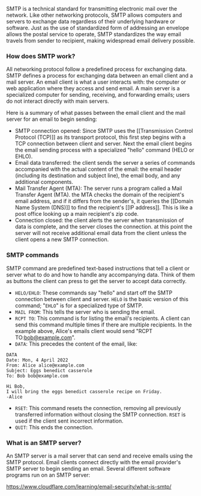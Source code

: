 SMTP is a technical standard for transmitting electronic mail over the network. Like other networking protocols, SMTP allows computers and servers to exchange data regardless of their underlying hardware or software. Just as the use of standardized form of addressing an envelope allows the postal service to operate, SMTP standardizes the way email travels from sender to recipient, making widespread email delivery possible.

### How does SMTP work?
All networking protocol follow a predefined process for exchanging data. SMTP defines a process for exchanging data between an email client and a mail server. An email client is what a user interacts with: the computer or web application where they access and send email. A main server is a specialized computer for sending, receiving, and forwarding emails; users do not interact directly with main servers.

Here is a summary of what passes between the email client and the mail server for an email to begin sending:
- SMTP connection opened: Since SMTP uses the [[Transmission Control Protocol (TCP)]] as its transport protocol, this first step begins with a TCP connection between client and server. Next the email client begins the email sending process with a specialized "hello" command (HELO or EHLO).
- Email data transferred: the client sends the server a series of commands accompanied with the actual content of the email: the email header (including its destination and subject line), the email body, and any additional components.
- Mail Transfer Agent (MTA): The server runs a program called a Mail Transfer Agent (MTA). the MTA checks the domain of the recipient's email address, and if it differs from the sender's, it queries the [[Domain Name System (DNS)]] to find the recipient's [[IP address]]. This is like a post office looking up a main recipient's zip code.
- Connection closed: the client alerts the server when transmission of data is complete, and the server closes the connection. at this point the server will not receive additional email data from the client unless the client opens a new SMTP connection.

### SMTP commands
SMTP command are predefined text-based instructions that tell a client or server what to do and how to handle any accompanying data. Think of them as buttons the client can press to get the server to accept data correctly.
- `HELO/EHLO`: These commands say "hello" and start off the SMTP connection between client and server. `HELO` is the basic version of this command; "`EHLO`" is for a specialized type of SMTP.
- `MAIL FROM`: This tells the server who is sending the email.
- `RCPT TO`: This command is for listing the email's recipients. A client can send this command multiple times if there are multiple recipients. In the example above, Alice's emails client would send "RCPT TO:<bob@example.com>".
- `DATA`: This precedes the content of the email, like: 

```
DATA
Date: Mon, 4 April 2022
From: Alice alice@example.com
Subject: Eggs benedict casserole
To: Bob bob@example.com

Hi Bob,
I will bring the eggs benedict casserole recipe on Friday.
-Alice
```

- `RSET`: This command resets the connection, removing all previously transferred information without closing the SMTP connection. `RSET` is used if the client sent incorrect information.
- `QUIT`: This ends the connection.

### What is an SMTP server?
An SMTP server is a mail server that can send and receive emails using the SMTP protocol. Email clients connect directly with the email provider's SMTP server to begin sending an email. Several different software programs run on an SMTP server:


https://www.cloudflare.com/learning/email-security/what-is-smtp/